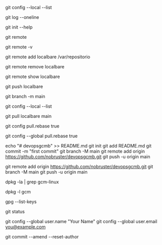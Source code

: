 git config --local --list

git log --oneline

git init --help

git remote

git remote -v

git remote add localbare /var/repositorio

git remote remove localbare 

git remote show localbare

git push localbare

git branch -m main

git config --local --list

git pull localbare main

git config  pull.rebase true

git config --global pull.rebase true

echo "# devopsgcmb" >> README.md
git init
git add README.md
git commit -m "first commit"
git branch -M main
git remote add origin https://github.com/nobruster/devopsgcmb.git
git push -u origin main

git remote add origin https://github.com/nobruster/devopsgcmb.git
git branch -M main
git push -u origin main

dpkg -la | grep gcm-linux

dpkg -l gcm


gpg --list-keys

git status

git config --global user.name "Your Name"
git config --global user.email you@example.com

git commit --amend --reset-author

